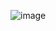 ![image](https://user-images.githubusercontent.com/100387382/171637912-ed4c85d9-42ba-4616-9324-bfbd0315a138.png)
